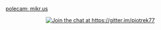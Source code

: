 <p align="center">
  
  <a href="https://mikr.us/?r=3784f6d5">polecam: mikr.us </a>
</p>
<p align="center">
<a href="https://gitter.im/piotrek77/community" rel="nofollow"><img            src="https://camo.githubusercontent.com/5dbac0213da25c445bd11f168587c11a200ba153ef3014e8408e462e410169b3/68747470733a2f2f6261646765732e6769747465722e696d2f4a6f696e253230436861742e737667" alt="Join the chat at https://gitter.im/piotrek77" data-canonical-src="https://badges.gitter.im/Join%20Chat.svg" style="max-width:100%;"></a> </p>
